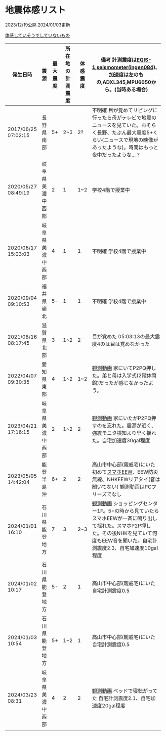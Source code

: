 # 地震体感リスト

2023/12/19公開 2024/01/03更新

[体感していそうでしていないもの](/career/eq-nofeel.md)

発生日時|震源|最大震度|所在地の計測震度|体感震度|備考 計測震度は[EQIS-1](https://quake.one/sense/),[seismometer(ingen084)](https://github.com/ingen084/seismometer)、加速度は左のもの,ADXL345,MPU6050から。(当時ある場合)
-|-|-|-|-|-
2017/06/25 07:02:15|長野県南部|5+|2~3|2?|不明確 目が覚めてリビングに行ったら母がテレビで地震のニュースを見ていた。おそらく長野、たぶん最大震度5+くらい(ニュースで現地の映像があったような)。時間はもっと夜中だったような...？
2020/05/27 08:49:19|岐阜県美濃中西部|2|1|1~2|学校4階で授業中
2020/06/17 15:03:03|岐阜県美濃中西部|4|1|1|不明確 学校4階で授業中
2020/09/04 09:10:53|福井県嶺北|5-|1|1|不明確 学校4階で授業中
2021/08/16 08:17:45|滋賀県北部|3|1~2|2|目が覚めた 05:03:13の最大震度4のは目は覚めなかった
2022/04/07 09:30:35|愛知県東部|4|1~2|1~2|[観測動画](https://youtu.be/q6T2s9D4XgE) 家にいてP2PQ押した。弟と母は入学式(2階体育館)だったが感じなかったよう。
2023/04/21 17:16:15|岐阜県美濃中西部|2|1~2|2|[観測動画](https://youtu.be/UJpmW3xJzOw) 家にいたがP2PQ押すのを忘れた。震源が近く、強震モニタ検知より早く揺れた。自宅加速度30gal程度
2023/05/05 14:42:04|能登半島沖|6+|2|2|高山市中心部(親戚宅)にいた 初めて[スマホEEW](https://x.com/ProjectS31415_1/status/1654372305320169476?s=20)、EEW防災無線、NHKEEWリアタイ(音は聞いてない) 観測動画はPCフリーズでなし
2024/01/01 16:10|石川県能登地方|7|3|2~3|[観測動画](https://youtu.be/6QRtmBAYWl8) ショッピングセンター1F。5+の時から見ていたらスマホEEWが一斉に鳴り出して揺れた。スマホP2P押した。その後NHKを見ていて何度もEEW音を聞いた。自宅計測震度2.3、自宅加速度10gal程度
2024/01/02 10:17|石川県能登地方|5-|2|1|高山市中心部(親戚宅)にいた 自宅計測震度0.5
2024/01/03 10:54|石川県能登地方|5+|1~2|1|高山市中心部(親戚宅)にいた 自宅計測震度0.5
2024/03/23 08:31|岐阜県美濃中西部|4|2|2|[観測動画](https://youtu.be/eS2PUJnR6tk) ベッドで寝転がってた 自宅計測震度2.1、自宅加速度20gal程度
|||||
